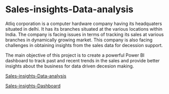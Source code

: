 # Sales-insights-Data-analysis

Atliq corporation is a computer hardware company having its headquaters situated in delhi. It has its branches situated at the various locations within India. The company is facing issues in terms of tracking its sales at various branches in dynamically growing market. This company is also facing challenges in obtaining insights from the sales data for decession support.

The main objective of this project is to create a powerful Power BI dashboard to track past and recent trends in the sales and provide better insights about the business for data driven decesion making.


[Sales-insights-Data-analysis](https://nbviewer.jupyter.org/github/Shreyas285/Sales-insights-Data-analysis/blob/main/sales_insights.ipynb)

[Sales-insights-Dashboard](https://app.powerbi.com/links/F-kY2mS1NW?ctid=e9bf890f-270f-4685-8d0a-1ae36b98e8c5&pbi_source=linkShare)
